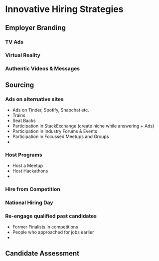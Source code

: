# Innovative Hiring Strategies
## Employer Branding
### TV Ads
### Virtual Reality
### Authentic Videos & Messages
## Sourcing
### Ads on alternative sites
* Ads on Tinder, Spotify, Snapchat etc.
* Trains
* Seat Backs
* Participation in StackExchange (create niche while answering + Ads)
* Participation in Industry Forums & Events
* Participation in Focussed Meetups and Groups
* 
### Host Programs
* Host a Meetup
* Host Hackathons
* 
### Hire from Competition
### National Hiring Day
### Re-engage qualified past candidates
* Former Finalists in competitions
* People who approached for jobs earlier
* 
## Candidate Assessment